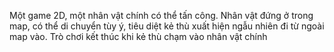 Một game 2D, một nhân vật chính có thể tấn công. Nhân vật đứng ở trong map, có thể di chuyển tùy ý, tiêu diệt kẻ thù xuất hiện ngẫu nhiên đi từ ngoài map vào. Trò chơi kết thúc khi kẻ thù chạm vào nhân vật chính
